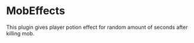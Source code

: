 # MobEffects
This plugin gives player potion effect for random amount of seconds after killing mob.
